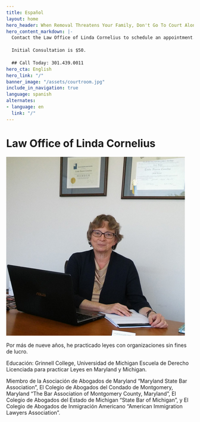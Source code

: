 ```yaml
---
title: Español
layout: home
hero_header: When Removal Threatens Your Family, Don't Go To Court Alone.
hero_content_markdown: |-
  Contact the Law Office of Linda Cornelius to schedule an appointment.

  Initial Consultation is $50.

  ## Call Today: 301.439.0011
hero_cta: English
hero_link: "/"
banner_image: "/assets/courtroom.jpg"
include_in_navigation: true
language: spanish
alternates:
- language: en
  link: "/"
---
```


# Law Office of Linda Cornelius

![Linda Cornelius](/assets/lindacornelius.jpg)

Por más de nueve años, he practicado leyes con organizaciones sin fines de lucro.

Educación: Grinnell College, Universidad de Michigan Escuela de Derecho Licenciada para practicar Leyes en Maryland y Michigan.

Miembro de la Asociación de Abogados de Maryland “Maryland State Bar Association”, El Colegio de Abogados del Condado de Montgomery, Maryland “The Bar Association of Montgomery County, Maryland”, El Colegio de Abogados del Estado de Michigan “State Bar of Michigan”, y El Colegio de Abogados de Inmigración Americano “American Immigration Lawyers Association”.